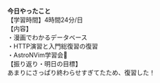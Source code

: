 **今日やったこと**<br>
【学習時間】4時間24分/日<br>
【内容】<br>
・漫画でわかるデータベース<br>
・HTTP演習と入門総復習の復習<br>
・AstroNVim学習会🙇<br>
【振り返り・明日の目標】<br>
あまりにさっぱり終わらせすぎてたため、復習した！<br>
